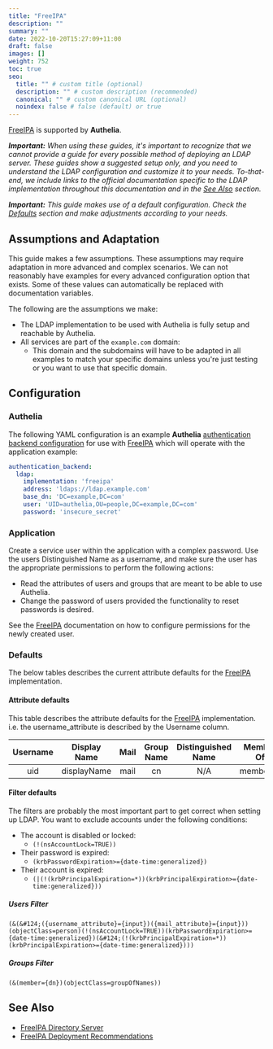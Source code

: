 ```yaml
---
title: "FreeIPA"
description: ""
summary: ""
date: 2022-10-20T15:27:09+11:00
draft: false
images: []
weight: 752
toc: true
seo:
  title: "" # custom title (optional)
  description: "" # custom description (recommended)
  canonical: "" # custom canonical URL (optional)
  noindex: false # false (default) or true
---
```


[FreeIPA] is supported by __Authelia__.

*__Important:__ When using these guides, it's important to recognize that we cannot provide a guide for every possible
method of deploying an LDAP server. These guides show a suggested setup only, and you need to understand the LDAP
configuration and customize it to your needs. To-that-end, we include links to the official documentation specific to
the LDAP implementation throughout this documentation and in the [See Also](#see-also) section.*

*__Important:__ This guide makes use of a default configuration. Check the [Defaults](#defaults) section
and make adjustments according to your needs.*

## Assumptions and Adaptation

This guide makes a few assumptions. These assumptions may require adaptation in more advanced and complex scenarios. We
can not reasonably have examples for every advanced configuration option that exists. Some of these values can
automatically be replaced with documentation variables.

The following are the assumptions we make:

- The LDAP implementation to be used with Authelia is fully setup and reachable by Authelia.
- All services are part of the `example.com` domain:
  - This domain and the subdomains will have to be adapted in all examples to match your specific domains unless you're
    just testing or you want to use that specific domain.

## Configuration

### Authelia

The following YAML configuration is an example __Authelia__ [authentication backend configuration] for use with [FreeIPA] which will operate with the application example:

```yaml {title="configuration.yml"}
authentication_backend:
  ldap:
    implementation: 'freeipa'
    address: 'ldaps://ldap.example.com'
    base_dn: 'DC=example,DC=com'
    user: 'UID=authelia,OU=people,DC=example,DC=com'
    password: 'insecure_secret'
```

### Application

Create a service user within the application with a complex password. Use the users Distinguished Name as a username,
and make sure the user has the appropriate permissions to perform the following actions:

- Read the attributes of users and groups that are meant to be able to use Authelia.
- Change the password of users provided the functionality to reset passwords is desired.

See the [FreeIPA] documentation on how to configure permissions for the newly created user.

### Defaults

The below tables describes the current attribute defaults for the [FreeIPA] implementation.

#### Attribute defaults

This table describes the attribute defaults for the [FreeIPA] implementation. i.e. the username_attribute is described
by the Username column.

|    Username    | Display Name | Mail | Group Name | Distinguished Name | Member Of |
|:--------------:|:------------:|:----:|:----------:|:------------------:|:---------:|
|      uid       | displayName  | mail |     cn     |        N/A         | memberOf  |


#### Filter defaults

The filters are probably the most important part to get correct when setting up LDAP. You want to exclude accounts under
the following conditions:

- The account is disabled or locked:
  - `(!(nsAccountLock=TRUE))`
- Their password is expired:
  - `(krbPasswordExpiration>={date-time:generalized})`
- Their account is expired:
  - `(|(!(krbPrincipalExpiration=*))(krbPrincipalExpiration>={date-time:generalized}))`

##### Users Filter

```text
(&(&#124;({username_attribute}={input})({mail_attribute}={input}))(objectClass=person)(!(nsAccountLock=TRUE))(krbPasswordExpiration>={date-time:generalized})(&#124;(!(krbPrincipalExpiration=*))(krbPrincipalExpiration>={date-time:generalized})))
```

##### Groups Filter

```text
(&(member={dn})(objectClass=groupOfNames))
```

## See Also

- [FreeIPA Directory Server](https://www.freeipa.org/page/Directory_Server)
- [FreeIPA Deployment Recommendations](https://www.freeipa.org/page/Deployment_Recommendations)

[Authelia]: https://www.authelia.com
[FreeIPA]: https://www.freeipa.org/
[authentication backend configuration]: ../../../configuration/first-factor/ldap.md
